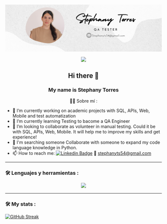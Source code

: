<div id="header" align="center">
  <img decoding="async" src="https://github.com/stephanyts/stephanyts/blob/main/Banner%20Github.png" width="800"/>

[![](https://img.shields.io/badge/LinkedIn-0077B5?style=for-the-badge&logo=linkedin&logoColor=white)](https://www.linkedin.com/in/stephany-torres-sa/)

## Hi there 👋
### My name is Stephany Torres
:woman_technologist: Sobre mí : 
</div>

- 🔭 I’m currently working on academic projects with SQL, APIs, Web, Mobile and test automatization
- 🌱 I’m currently learning Testing to bacome a QA Engineer
- 👯 I’m looking to collaborate as volunteer in manual testing. Could it be with SQL, APIs, Web, Mobile. It will help me to improve my skills and get experience!
- 🌱 I'm searching someone Collaborate with someone to expand my code language knowledge in Python.
- 📫 How to reach me: [![Linkedin Badge](https://img.shields.io/badge/-stephany-blue?style=flat&logo=Linkedin&logoColor=white)](https://www.linkedin.com/in/stephany-torres-sa/)
📧 stephanyts54@gmail.com 

---

### :hammer_and_wrench: Lenguajes y herramientas :
<p align="center">
  <a href="https://skillicons.dev">
    <img src="https://skillicons.dev/icons?i=postman,postgres,py" />
  </a>
</p>

---

### :hammer_and_wrench: My stats :

[![GitHub Streak](http://github-readme-streak-stats.herokuapp.com?user=stephanyts&theme=dark&background=000000)](https://git.io/streak-stats)
